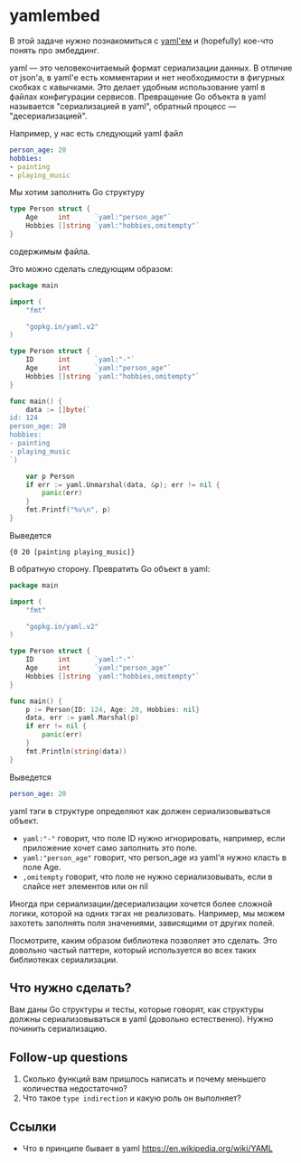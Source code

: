 # yamlembed

В этой задаче нужно познакомиться с [yaml'ем](https://pkg.go.dev/gopkg.in/yaml.v2) и (hopefully) кое-что понять про эмбеддинг.

yaml — это человекочитаемый формат сериализации данных.
В отличие от json'а, в yaml'е есть комментарии и нет необходимости в фигурных скобках с кавычками.
Это делает удобным использование yaml в файлах конфигурации сервисов.
Превращение Go объекта в yaml называется "сериализацией в yaml", обратный процесс — "десериализацией".

Например, у нас есть следующий yaml файл
```yaml
person_age: 20
hobbies:
- painting
- playing_music
```

Мы хотим заполнить Go структуру
```go
type Person struct {
	Age     int      `yaml:"person_age"`
	Hobbies []string `yaml:"hobbies,omitempty"`
}
```
содержимым файла.

Это можно сделать следующим образом:
```go
package main

import (
	"fmt"

	"gopkg.in/yaml.v2"
)

type Person struct {
	ID      int      `yaml:"-"`
	Age     int      `yaml:"person_age"`
	Hobbies []string `yaml:"hobbies,omitempty"`
}

func main() {
	data := []byte(`
id: 124
person_age: 20
hobbies:
- painting
- playing_music
`)

	var p Person
	if err := yaml.Unmarshal(data, &p); err != nil {
		panic(err)
	}
	fmt.Printf("%v\n", p)
}
```
Выведется
```
{0 20 [painting playing_music]}
```

В обратную сторону. Превратить Go объект в yaml:
```go
package main

import (
	"fmt"

	"gopkg.in/yaml.v2"
)

type Person struct {
	ID      int      `yaml:"-"`
	Age     int      `yaml:"person_age"`
	Hobbies []string `yaml:"hobbies,omitempty"`
}

func main() {
	p := Person{ID: 124, Age: 20, Hobbies: nil}
	data, err := yaml.Marshal(p)
	if err != nil {
		panic(err)
	}
	fmt.Println(string(data))
}
```
Выведется
```yaml
person_age: 20
```

yaml тэги в структуре определяют как должен сериализовываться объект.
* `yaml:"-"` говорит, что поле ID нужно игнорировать, например, если приложение хочет само заполнить это поле.
* `yaml:"person_age"` говорит, что person_age из yaml'я нужно класть в поле Age.
* `,omitempty` говорит, что поле не нужно сериализовывать, если в слайсе нет элементов или он nil

Иногда при сериализации/десериализации хочется более сложной логики, которой на одних тэгах не реализовать.
Например, мы можем захотеть заполнять поля значениями, зависящими от других полей.

Посмотрите, каким образом библиотека позволяет это сделать. Это довольно частый паттерн, который используется во всех таких библиотеках сериализации.

## Что нужно сделать?

Вам даны Go структуры и тесты, которые говорят, как структуры должны сериализовываться в yaml (довольно естественно).
Нужно починить сериализацию.

## Follow-up questions

1. Сколько функций вам пришлось написать и почему меньшего количества недостаточно?
2. Что такое `type indirection` и какую роль он выполняет?

## Ссылки

* Что в принципе бывает в yaml https://en.wikipedia.org/wiki/YAML
